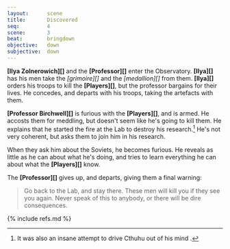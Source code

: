 ```yaml
---
layout:      scene
title:       Discovered
seq:         4
scene:       3
beat:        bringdown
objective:   down
subjective:  down
---
```



**[Ilya Zolnerowich][]** and the **[Professor][]** enter the Observatory.
**[Ilya][]** has his men take the *[grimoire][]* and the *[medallion][]* from them.
**[Ilya][]** orders his troops to kill the **[Players][]**,
but the professor bargains for their lives.
He concedes, and departs with his troops, taking the artefacts with them.

**[Professor Birchwell][]** is furious with the **[Players][]**, and is armed.
He accosts them for meddling, but doesn't seem like he's going to kill them.
He explains that he started the fire at the Lab to destroy his research.[^0]
He's not very coherent, but asks them to join him in his research.

When they ask him about the Soviets, he becomes furious.
He reveals as little as he can about what he's doing,
and tries to learn everything he can about what the **[Players][]** know.

The **[Professor][]** gives up, and departs, giving them a final warning:

> Go back to the Lab, and stay there.
> These men will kill you if they see you again.
> Never speak of this to anybody, or there will be dire consequences.


[^0]: It was also an insane attempt to drive Cthuhu out of his mind .


{% include refs.md %}













